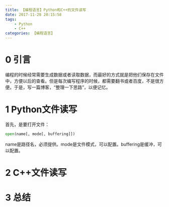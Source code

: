 ```yaml
---
title: 【编程语言】Python和C++的文件读写
date: 2017-11-28 20:15:58
tags:
    - Python
    - C++
categories: 【编程语言】
---
```

# 0 引言
编程的时候经常需要生成数据或者读取数据，而最好的方式就是把他们保存在文件中，方便以后的查看。但是每次编写程序的时候，都需要翻书或者百度，不是很方便。于是，写一篇博客，“整理一下思路”，以便记忆。
<!--more-->
# 1 Python文件读写
首先，是要打开文件：
```Python
open(name[, mode[, buffering]])
```
name是路径名，必须提供。mode是文件模式，可以配置。buffering是缓冲，可以配置。




# 2 C++文件读写

# 3 总结
